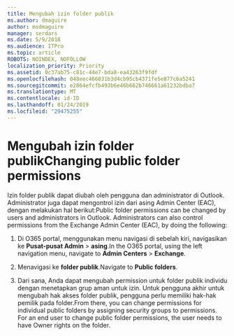 ```yaml
---
title: Mengubah izin folder publik
ms.author: dmaguire
author: msdmaguire
manager: serdars
ms.date: 5/9/2018
ms.audience: ITPro
ms.topic: article
ROBOTS: NOINDEX, NOFOLLOW
localization_priority: Priority
ms.assetid: 0c37ab75-c81c-44e7-bda8-ea43263f9fdf
ms.openlocfilehash: 048eec466031b3d4cb95cb4371fe5e877c6a5241
ms.sourcegitcommit: e2864efcfb493b6e46b662b746661a61232bdba7
ms.translationtype: MT
ms.contentlocale: id-ID
ms.lasthandoff: 01/24/2019
ms.locfileid: "29475255"
---
```

# <a name="changing-public-folder-permissions"></a><span data-ttu-id="67b01-102">Mengubah izin folder publik</span><span class="sxs-lookup"><span data-stu-id="67b01-102">Changing public folder permissions</span></span>

<span data-ttu-id="67b01-p101">Izin folder publik dapat diubah oleh pengguna dan administrator di Outlook. Administrator juga dapat mengontrol izin dari asing Admin Center (EAC), dengan melakukan hal berikut:</span><span class="sxs-lookup"><span data-stu-id="67b01-p101">Public folder permissions can be changed by users and administrators in Outlook. Administrators can also control permissions from the Exchange Admin Center (EAC), by doing the following:</span></span>
  
1. <span data-ttu-id="67b01-105">Di O365 portal, menggunakan menu navigasi di sebelah kiri, navigasikan ke **Pusat-pusat Admin** \> **asing**.</span><span class="sxs-lookup"><span data-stu-id="67b01-105">In the O365 portal, using the left navigation menu, navigate to **Admin Centers** \> **Exchange**.</span></span>
    
2. <span data-ttu-id="67b01-106">Menavigasi ke **folder publik**.</span><span class="sxs-lookup"><span data-stu-id="67b01-106">Navigate to **Public folders**.</span></span>
    
3. <span data-ttu-id="67b01-p102">Dari sana, Anda dapat mengubah permission untuk folder publik individu dengan menetapkan grup aman untuk izin. Untuk pengguna akhir untuk mengubah hak akses folder publik, pengguna perlu memiliki hak-hak pemilik pada folder.</span><span class="sxs-lookup"><span data-stu-id="67b01-p102">From there, you can change permissions for individual public folders by assigning security groups to permissions. For an end user to change public folder permissions, the user needs to have Owner rights on the folder.</span></span>
    

